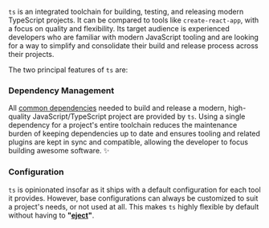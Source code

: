 `ts` is an integrated toolchain for building, testing, and releasing modern
TypeScript projects. It can be compared to tools like `create-react-app`, with a
focus on quality and flexibility. Its target audience is experienced developers
who are familiar with modern JavaScript tooling and are looking for a way to
simplify and consolidate their build and release process across their projects.

The two principal features of `ts` are:

### Dependency Management

All [common dependencies](features) needed to build and release a modern,
high-quality JavaScript/TypeScript project are provided by `ts`. Using a single
dependency for a project's entire toolchain reduces the maintenance burden of
keeping dependencies up to date and ensures tooling and related plugins are kept
in sync and compatible, allowing the developer to focus building awesome
software. ✨

### Configuration

`ts` is opinionated insofar as it ships with a default configuration for each
tool it provides. However, base configurations can always be customized to suit
a project's needs, or not used at all. This makes `ts` highly flexible by
default without having to **"[eject](https://create-react-app.dev/docs/available-scripts/#npm-run-eject)"**.
